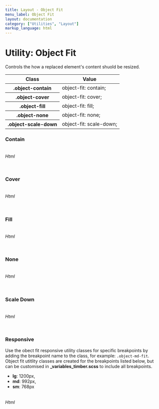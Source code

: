 ```yaml
---
title: Layout - Object Fit
menu_label: Object Fit
layout: documentation
category: ["Utilities", "Layout"]
markup_language: html
---
```


<div class="section-block">
  <div class="row pt-40 pt-md-40">
    <!-- Content Inner -->
    <div class="col w-9/12 w-md-full order-2 content-inner">
      <h1 class="font-light">Utility: Object Fit</h1>
      <p>Controls the how a replaced element's content shuold be resized.</p>
      <!-- Classes -->
      <div class="table-scrollable">
        <table class="table size-md rounded bg-white">
          <thead>
            <tr>
              <th> Class </th>
              <th> Value </th>
            </tr>
          </thead>
          <tbody class="font-mono">
            <tr>
              <th class="color-indigo">.object-contain</th>
              <td> object-fit: contain; </td>
            </tr>
             <tr>
              <th class="color-indigo">.object-cover</th>
              <td> object-fit: cover; </td>
            </tr>
             <tr>
              <th class="color-indigo">.object-fill</th>
              <td> object-fit: fill; </td>
            </tr>
             <tr>
              <th class="color-indigo">.object-none</th>
              <td> object-fit: none; </td>
            </tr>
             <tr>
              <th class="color-indigo">.object-scale-down</th>
              <td> object-fit: scale-down; </td>
            </tr>
          </tbody>
        </table>
      </div>
      <!-- Classes End -->
      <!-- Demo Block -->
      <div class="demo-block mt-80">
        <h3 class="font-light">Contain</h3>
        <div class="p-30 rounded bg-grey-ultralight">
          <img class="w-full h-200 object-contain" src="https://images.unsplash.com/photo-1570023736098-515af38886ab?ixlib=rb-1.2.1&ixid=eyJhcHBfaWQiOjEyMDd9&auto=format&fit=crop&w=600&q=80" alt="">
        </div>
      </div>
      <!-- Demo Block End -->
      <!-- code -->
      <h6 class="uppercase">Html</h6>
      <div class="rounded p-20 overflow-y-scroll mb-0 bg-gradient-grey-ultralight border-l border-4 border-solid border-indigo">
        <pre class="m-0 language-html"><code class="inline-block scrolling-touch"><!--<div class="p-30 rounded bg-grey-ultralight">
      <img class="w-full h-200 object-contain" src="https://images.unsplash.com/photo-1570023736098-515af38886ab?ixlib=rb-1.2.1&ixid=eyJhcHBfaWQiOjEyMDd9&auto=format&fit=crop&w=600&q=80" alt="">
</div>
--></code></pre>
      </div>
      <!-- code -->
      <!-- Demo Block -->
      <div class="demo-block mt-80">
        <h3 class="font-light">Cover</h3>
        <div class="p-30 rounded bg-grey-ultralight">
          <img class="w-full h-200 object-cover" src="https://images.unsplash.com/photo-1570023736098-515af38886ab?ixlib=rb-1.2.1&ixid=eyJhcHBfaWQiOjEyMDd9&auto=format&fit=crop&w=600&q=80" alt="">
        </div>
      </div>
      <!-- Demo Block End -->
      <!-- code -->
      <h6 class="uppercase">Html</h6>
      <div class="rounded p-20 overflow-y-scroll mb-0 bg-gradient-grey-ultralight border-l border-4 border-solid border-indigo">
        <pre class="m-0 language-html"><code class="inline-block scrolling-touch"><!--<div class="p-30 rounded bg-grey-ultralight">
      <img class="w-full h-200 object-cover" src="https://images.unsplash.com/photo-1570023736098-515af38886ab?ixlib=rb-1.2.1&ixid=eyJhcHBfaWQiOjEyMDd9&auto=format&fit=crop&w=600&q=80" alt="">
</div>
--></code></pre>
      </div>
      <!-- code -->
      <!-- Demo Block -->
      <div class="demo-block mt-80">
        <h3 class="font-light">Fill</h3>
        <div class="p-30 rounded bg-grey-ultralight">
          <img class="w-full h-200 object-fill" src="https://images.unsplash.com/photo-1570023736098-515af38886ab?ixlib=rb-1.2.1&ixid=eyJhcHBfaWQiOjEyMDd9&auto=format&fit=crop&w=600&q=80" alt="">
        </div>
      </div>
      <!-- Demo Block End -->
      <!-- code -->
      <h6 class="uppercase">Html</h6>
      <div class="rounded p-20 overflow-y-scroll mb-0 bg-gradient-grey-ultralight border-l border-4 border-solid border-indigo">
        <pre class="m-0 language-html"><code class="inline-block scrolling-touch"><!--<div class="p-30 rounded bg-grey-ultralight">
      <img class="w-full h-200 object-fill" src="https://images.unsplash.com/photo-1570023736098-515af38886ab?ixlib=rb-1.2.1&ixid=eyJhcHBfaWQiOjEyMDd9&auto=format&fit=crop&w=600&q=80" alt="">
</div>
--></code></pre>
      </div>
      <!-- code -->
      <!-- Demo Block -->
      <div class="demo-block mt-80">
        <h3 class="font-light">None</h3>
        <div class="p-30 rounded bg-grey-ultralight">
          <img class="w-full h-200 object-cover" src="https://images.unsplash.com/photo-1570023736098-515af38886ab?ixlib=rb-1.2.1&ixid=eyJhcHBfaWQiOjEyMDd9&auto=format&fit=crop&w=600&q=80" alt="">
        </div>
      </div>
      <!-- Demo Block End -->
      <!-- code -->
      <h6 class="uppercase">Html</h6>
      <div class="rounded p-20 overflow-y-scroll mb-0 bg-gradient-grey-ultralight border-l border-4 border-solid border-indigo">
        <pre class="m-0 language-html"><code class="inline-block scrolling-touch"><!--<div class="p-30 rounded bg-grey-ultralight">
      <img class="w-full h-200 object-cover" src="https://images.unsplash.com/photo-1570023736098-515af38886ab?ixlib=rb-1.2.1&ixid=eyJhcHBfaWQiOjEyMDd9&auto=format&fit=crop&w=600&q=80" alt="">
</div>
--></code></pre>
      </div>
      <!-- code -->
      <!-- Demo Block -->
      <div class="demo-block mt-80">
        <h3 class="font-light">Scale Down</h3>
        <div class="p-30 rounded bg-grey-ultralight">
          <img class="w-full h-200 object-scale-down" src="https://images.unsplash.com/photo-1570023736098-515af38886ab?ixlib=rb-1.2.1&ixid=eyJhcHBfaWQiOjEyMDd9&auto=format&fit=crop&w=600&q=80" alt="">
        </div>
      </div>
      <!-- Demo Block End -->
      <!-- code -->
      <h6 class="uppercase">Html</h6>
      <div class="rounded p-20 overflow-y-scroll mb-0 bg-gradient-grey-ultralight border-l border-4 border-solid border-indigo">
        <pre class="m-0 language-html"><code class="inline-block scrolling-touch"><!--<div class="p-30 rounded bg-grey-ultralight">
      <img class="w-full h-200 object-scale-down" src="https://images.unsplash.com/photo-1570023736098-515af38886ab?ixlib=rb-1.2.1&ixid=eyJhcHBfaWQiOjEyMDd9&auto=format&fit=crop&w=600&q=80" alt="">
</div>
--></code></pre>
      </div>
      <!-- code -->
      <!-- Demo Block -->
      <div class="demo-block mt-80">
        <h3 class="font-light">Responsive</h3>
        <p>Use the obect fit responsive utility classes for specific breakpoints by adding the breakpoint name to the class, for example: <code class="color-indigo font-bold">.object-md-fit</code>. Object fit utitlity classes are created for the breakpoints listed below, but can be customised in <strong>_variables_timber.scss</strong> to include all breakpoints.</p>
        <ul class="list-none">
          <li><strong>lg</strong>: 1200px,</li>
          <li><strong>md</strong>: 992px,</li>
          <li><strong>sm</strong>: 768px</li>
        </ul>
        <div class="p-30 rounded bg-grey-ultralight">
          <img class="w-full h-200 object-contain object-lg-fill object-md-contain object-sm-none" src="https://images.unsplash.com/photo-1570023736098-515af38886ab?ixlib=rb-1.2.1&ixid=eyJhcHBfaWQiOjEyMDd9&auto=format&fit=crop&w=600&q=80" alt="">
        </div>
      </div>
      <!-- Demo Block End -->
      <!-- code -->
      <h6 class="uppercase">Html</h6>
      <div class="rounded p-20 overflow-y-scroll mb-0 bg-gradient-grey-ultralight border-l border-4 border-solid border-indigo">
        <pre class="m-0 language-html"><code class="inline-block scrolling-touch"><!--<div class="p-30 rounded bg-grey-ultralight">
      <img class="w-full h-200 object-contain object-lg-fill object-md-contain object-sm-none" src="https://images.unsplash.com/photo-1570023736098-515af38886ab?ixlib=rb-1.2.1&ixid=eyJhcHBfaWQiOjEyMDd9&auto=format&fit=crop&w=600&q=80" alt="">
</div>
--></code></pre>
      </div>
      <!-- code -->
    </div>
    <!-- Content Inner End -->
		<!-- {{ sidebar }} -->
  </div>
</div>
